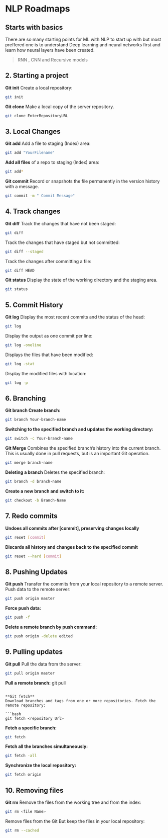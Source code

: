 # NLP Roadmaps


## Starts with basics 
    
There are so many starting points for ML with NLP to start up with but most preffered one is to understand Deep learning and neural networks first and learn how neural layers have been created.

> RNN , CNN and Recursive models
     

## 2. Starting a project

**Git init**
Create a local repository:

```bash
git init
```

**Git clone**
Make a local copy of the server repository.

```bash
git clone EnterRepositoryURL
```


## 3. Local Changes
    
**Git add**
Add a file to staging (Index) area:

```bash
git add "YourFilename"
```

**Add all files** of a repo to staging (Index) area:

```bash
git add*
```

**Git commit**
Record or snapshots the file permanently in the version history with a message.

```bash
git commit -m " Commit Message"
```


## 4. Track changes

**Git diff**
Track the changes that have not been staged:
    
```bash
git diff
```

Track the changes that have staged but not committed:

```bash
git diff --staged
```

Track the changes after committing a file:

```bash
git diff HEAD
```

**Git status**
Display the state of the working directory and the staging area.

```bash
git status
```


## 5. Commit History

**Git log**
Display the most recent commits and the status of the head:

```bash
git log
```

Display the output as one commit per line:

```bash
git log -oneline
```

Displays the files that have been modified:

```bash
git log -stat
```

Display the modified files with location:

```bash
git log -p
```


## 6. Branching

**Git branch Create branch:**

```bash
git branch Your-branch-name
```

**Switching to the specified branch and updates the working directory:**

```bash
git switch -c Your-branch-name
```

**Git Merge**
Combines the specified branch’s history into the current branch. This is usually done in pull requests, but is an important Git operation.

```bash
git merge branch-name
```

**Deleting a branch**
Deletes the specified branch:

```bash
git branch -d branch-name
```

**Create a new branch and switch to it:**

```bash
git checkout -b Branch-Name
```


## 7. Redo commits

**Undoes all commits after [commit], preserving changes locally**

```bash
git reset [commit]
```

**Discards all history and changes back to the specified commit**

```bash
git reset --hard [commit]
```


## 8. Pushing Updates

**Git push**
Transfer the commits from your local repository to a remote server. Push data to the remote server:

```bash
git push origin master
```

**Force push data:**

```bash
git push -f
```

**Delete a remote branch by push command:**

```bash
git push origin -delete edited
```


## 9. Pulling updates

**Git pull**
Pull the data from the server:

```bash
git pull origin master
```

**Pull a remote branch:**
git pull
```

**Git fetch**
Download branches and tags from one or more repositories. Fetch the remote repository:

```bash
git fetch <repository Url>
```

**Fetch a specific branch:**

```bash
git fetch
```

**Fetch all the branches simultaneously:**

```bash
git fetch -all
```

**Synchronize the local repository:**

```bash
git fetch origin
```


## 10. Removing files

**Git rm**
Remove the files from the working tree and from the index:

```bash
git rm <file Name>
```

Remove files from the Git But keep the files in your local repository:

```bash
git rm --cached
```